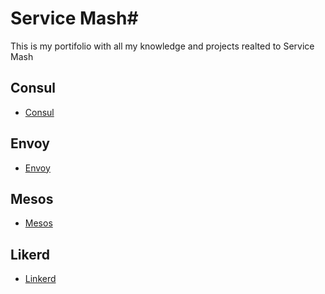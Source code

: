 # Service Mash#
This is my portifolio with all my knowledge and projects realted to Service Mash

## Consul ##

* [Consul](Consul/summary.md)
  
## Envoy ##

* [Envoy](Envoy/summary.md)

## Mesos ##

* [Mesos](Istio/summary.md)

## Likerd ##

* [Linkerd](Linkerd/summary.md)